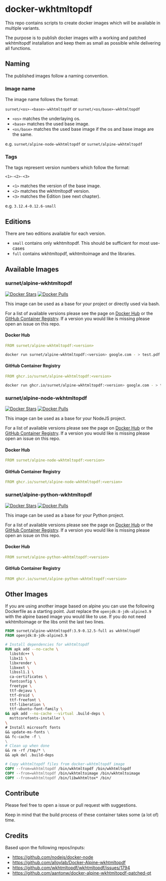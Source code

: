 # docker-wkhtmltopdf

This repo contains scripts to create docker images which will be available in multiple variants.

The purpose is to publish docker images with a working and patched wkhtmltopdf installation and keep them as small as possible while delivering all functions.

## Naming

The published images follow a naming convention.

### Image name

The image name follows the format:

`surnet/<os>-<base>-wkhtmltopdf` or `surnet/<os/base>-wkhtmltopdf`

- `<os>` matches the underlaying os.
- `<base>` matches the used base image.
- `<os/base>` matches the used base image if the os and base image are the same.

e.g. `surnet/alpine-node-wkhtmltopdf` or `surnet/alpine-wkhtmltopdf`

### Tags

The tags represent version numbers which follow the format:

`<1>-<2>-<3>`

- `<1>` matches the version of the base image.
- `<2>` matches the wkhtmltopdf version.
- `<3>` matches the Edition (see next chapter).

e.g. `3.12.4-0.12.6-small`

## Editions

There are two editions available for each version.

- `small` contains only wkhtmltopdf. This should be sufficient for most use-cases
- `full` contains wkhtmltopdf, wkhtmltoimage and the libraries.

## Available Images

### surnet/alpine-wkhtmltopdf

[![Docker Stars](https://img.shields.io/docker/stars/surnet/alpine-wkhtmltopdf.svg)](https://hub.docker.com/r/surnet/alpine-wkhtmltopdf/)
[![Docker Pulls](https://img.shields.io/docker/pulls/surnet/alpine-wkhtmltopdf.svg)](https://hub.docker.com/r/surnet/alpine-wkhtmltopdf/)

This image can be used as a base for your project or directly used via bash.

For a list of available versions please see the page on [Docker Hub](https://hub.docker.com/r/surnet/alpine-wkhtmltopdf/tags/) or the [GitHub Container Registry](https://github.com/orgs/Surnet/packages/container/package/alpine-wkhtmltopdf).
If a version you would like is missing please open an issue on this repo.

#### Docker Hub

```yaml
FROM surnet/alpine-wkhtmltopdf:<version>
```

```bash
docker run surnet/alpine-wkhtmltopdf:<version> google.com - > test.pdf
```

#### GitHub Container Registry

```yaml
FROM ghcr.io/surnet/alpine-wkhtmltopdf:<version>
```

```bash
docker run ghcr.io/surnet/alpine-wkhtmltopdf:<version> google.com - > test.pdf
```

### surnet/alpine-node-wkhtmltopdf

[![Docker Stars](https://img.shields.io/docker/stars/surnet/alpine-node-wkhtmltopdf.svg)](https://hub.docker.com/r/surnet/alpine-node-wkhtmltopdf/)
[![Docker Pulls](https://img.shields.io/docker/pulls/surnet/alpine-node-wkhtmltopdf.svg)](https://hub.docker.com/r/surnet/alpine-node-wkhtmltopdf/)

This image can be used as a base for your NodeJS project.

For a list of available versions please see the page on [Docker Hub](https://hub.docker.com/r/surnet/alpine-node-wkhtmltopdf/tags/) or the [GitHub Container Registry](https://github.com/orgs/Surnet/packages/container/package/alpine-node-wkhtmltopdf).
If a version you would like is missing please open an issue on this repo.

#### Docker Hub

```yaml
FROM surnet/alpine-node-wkhtmltopdf:<version>
```

#### GitHub Container Registry

```yaml
FROM ghcr.io/surnet/alpine-node-wkhtmltopdf:<version>
```

### surnet/alpine-python-wkhtmltopdf

[![Docker Stars](https://img.shields.io/docker/stars/surnet/alpine-python-wkhtmltopdf.svg)](https://hub.docker.com/r/surnet/alpine-python-wkhtmltopdf/)
[![Docker Pulls](https://img.shields.io/docker/pulls/surnet/alpine-python-wkhtmltopdf.svg)](https://hub.docker.com/r/surnet/alpine-python-wkhtmltopdf/)

This image can be used as a base for your Python project.

For a list of available versions please see the page on [Docker Hub](https://hub.docker.com/r/surnet/alpine-python-wkhtmltopdf/tags/) or the [GitHub Container Registry](https://github.com/orgs/Surnet/packages/container/package/alpine-python-wkhtmltopdf).
If a version you would like is missing please open an issue on this repo.

#### Docker Hub

```yaml
FROM surnet/alpine-python-wkhtmltopdf:<version>
```

#### GitHub Container Registry

```yaml
FROM ghcr.io/surnet/alpine-python-wkhtmltopdf:<version>
```

## Other Images

If you are using another image based on alpine you can use the following Dockerfile as a starting point.
Just replace the `openjdk:8-jdk-alpine3.9` with the alpine based image you would like to use.
If you do not need wkhtmltoimage or the libs omit the last two lines.

```Dockerfile
FROM surnet/alpine-wkhtmltopdf:3.9-0.12.5-full as wkhtmltopdf
FROM openjdk:8-jdk-alpine3.9

# Install dependencies for wkhtmltopdf
RUN apk add --no-cache \
  libstdc++ \
  libx11 \
  libxrender \
  libxext \
  libssl1.1 \
  ca-certificates \
  fontconfig \
  freetype \
  ttf-dejavu \
  ttf-droid \
  ttf-freefont \
  ttf-liberation \
  ttf-ubuntu-font-family \
&& apk add --no-cache --virtual .build-deps \
  msttcorefonts-installer \
\
# Install microsoft fonts
&& update-ms-fonts \
&& fc-cache -f \
\
# Clean up when done
&& rm -rf /tmp/* \
&& apk del .build-deps

# Copy wkhtmltopdf files from docker-wkhtmltopdf image
COPY --from=wkhtmltopdf /bin/wkhtmltopdf /bin/wkhtmltopdf
COPY --from=wkhtmltopdf /bin/wkhtmltoimage /bin/wkhtmltoimage
COPY --from=wkhtmltopdf /bin/libwkhtmltox* /bin/
```

## Contribute

Please feel free to open a issue or pull request with suggestions.

Keep in mind that the build process of these container takes some (a lot of) time.

## Credits

Based upon the following repos/inputs:
- https://github.com/nodejs/docker-node
- https://github.com/alloylab/Docker-Alpine-wkhtmltopdf
- https://github.com/wkhtmltopdf/wkhtmltopdf/issues/1794
- https://github.com/aantonw/docker-alpine-wkhtmltopdf-patched-qt
